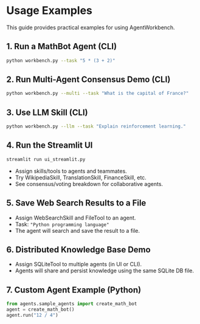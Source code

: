 # Usage Examples

This guide provides practical examples for using AgentWorkbench.

## 1. Run a MathBot Agent (CLI)
```bash
python workbench.py --task "5 * (3 + 2)"
```

## 2. Run Multi-Agent Consensus Demo (CLI)
```bash
python workbench.py --multi --task "What is the capital of France?"
```

## 3. Use LLM Skill (CLI)
```bash
python workbench.py --llm --task "Explain reinforcement learning."
```

## 4. Run the Streamlit UI
```bash
streamlit run ui_streamlit.py
```
- Assign skills/tools to agents and teammates.
- Try WikipediaSkill, TranslationSkill, FinanceSkill, etc.
- See consensus/voting breakdown for collaborative agents.

## 5. Save Web Search Results to a File
- Assign WebSearchSkill and FileTool to an agent.
- Task: `"Python programming language"`
- The agent will search and save the result to a file.

## 6. Distributed Knowledge Base Demo
- Assign SQLiteTool to multiple agents (in UI or CLI).
- Agents will share and persist knowledge using the same SQLite DB file.

## 7. Custom Agent Example (Python)
```python
from agents.sample_agents import create_math_bot
agent = create_math_bot()
agent.run("12 / 4")
```
